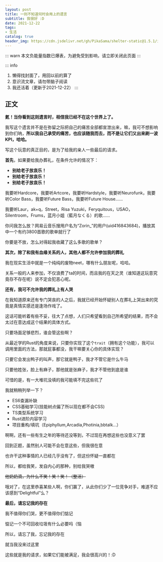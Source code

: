 ```yaml
---
layout: post
title: 一则不知道何时会用上的遗言
subtitle: 我很好 :D
date: 2021-12-22
tags:
- 生活
catalog: true
header_img: https://cdn.jsdelivr.net/gh/PikaSama/shelter-static@1.5.1/images/pixiv_62560074.png
---
```

::: warn
本文负能量指数已爆表，为避免受到影响，请立即关闭此页面
:::

::: info
1. 懒得找封面了，用回以前的算了
2. 意识流文章，请勿带脑子阅读
3. 我还活着（更新于2021-12-22）
:::

## 正文
**氦！当你看到这则遗言时，相信我已经不在这个世界上了。**

我写这个遗言并不是在弥留之际把自己的痛苦全部都宣泄出来，嘛，我可不想影响到你们呐，**所以我自己承受的痛苦，也应该随我而去，而不是让它们又出来刷一波KPI，哈哈。**

写这个玩意的真正目的，是为了给我的亲人一些最后的请求。

**首先**，如果要给我办葬礼，在条件允许的情况下：
- **别给老子放哀乐！**
- **别给老子放哀乐！**
- **别给老子放哀乐！**

我要听Hardcore，我要听Artcore，我要听Hardstyle，我要听Neurofunk，我要听Color Bass，我要听Future Bass，我要听Future House……

我要听Laur，ak+q，Street，Risa Yuzuki，Feryquitous，USAO，Silentroom，Frums，蓝月小姐（藍月なくる）的歌……

你问我怎么放？网易云音乐搜用户名为“Zorin_”的用户(uid416843684)，播放其中一个有约3800首歌的歌单就行了

你要是不放，怎么对得起我收藏了这么多歌的歌单？

**其次，除了和我有血缘关系的人，其他人都不允许参加我的葬礼**

我在现实生活中就是一个纯纯的废物neet，哪有什么朋友呢，哈哈。

关系一般的人来参加，不仅浪费了ta的时间，而且我的在天之灵（谁知道这玩意究竟存不存在呢）说不定会犯恶心呢。

**还有，我可不允许我的葬礼上有人哭**

在我知道原来还有专门哭丧的人之后，我就已经开始怀疑别人在葬礼上哭出来的究竟是真情实感还是逢场作戏了。

这话可能听着有些不妥，往大了点想，人们只希望看到自己所希望的结果，而不会太过在意达成这个结果的具体方式。

只要场面足够悲烈，谁会管这些啊？

从最近学的Rust的角度来说，只要你实现了这个`trait`（拥有这个功能），我可以调用里面的方法，那就屁事都没，我干嘛要关心你的具体实现？

只要它会发出鸭子的叫声，那它就是鸭子，我才不管它是什么牛马

只要他姓张，脸上有麻子，那他就是张麻子，我才不管他到底是谁

可惜的是，有一大堆坑没填的我可能填不完这些坑了

我就稍稍列举一下？
- ES6查漏补缺
- CSS基础学习(技能树点偏了所以现在都不会CSS)
- TS类型系统学习
- Rust进阶内容学习
- 项目重构/填坑（Epiphyllum,Arcadia,Photinia,bbtalk...）

啊啊，还有一些有生之年的等待还没等到，不过现在再想这些也没意义了罢

回到正题，虽然别人可能不会在意这些，但我很在意

也许干这种事情的人已经几乎没有了，但这份怀疑一直都在

所以，都给我笑，发自内心的那种，别给我哭嗷

~~他奶奶滴，为什么不笑！笑！笑！（整活）~~

哦对了，在这里恭喜某些人啊，你们赢了，从此你们少了一位竞争对手，难道不应该感到“Delightful”么？

**最后，请忘记我的存在**

我不值得你们哭，更不值得你们惦记

惦记一个不可回收垃圾有什么必要吗（恼

所以，请忘了我，忘记我的存在

就当我没来过这里

这些就是我的请求，如果它们能被满足，我会很高兴的！:D
